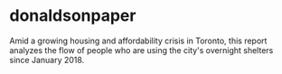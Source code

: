 # donaldsonpaper
Amid a growing housing and affordability crisis in Toronto, this report analyzes the flow of people who are using the city's overnight shelters since January 2018. 
